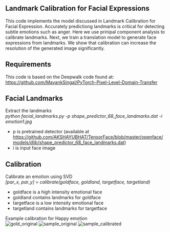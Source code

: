 Landmark Calibration for Facial Expressions
---
This code implements the model discussed in Landmark Calibration for Facial Expression. Accurately predictiong landmarks is critical for detecting subtle emotions such as anger. Here we use prinipal component analysis to calibrate landmarks. Next, we train a translation model to generate face expressions from landmarks. We show that calibration can increase the resolution of the generated image significantly. 

Requirements
---
This code is based on the Deepwalk code found at:
https://github.com/MayankSingal/PyTorch-Pixel-Level-Domain-Transfer

Facial Landmarks
---
Extract the landmarks<br>
*python facial_landmarks.py -p shape_predictor_68_face_landmarks.dat -i emotion1.jpg*
- p is pretrained detector (available at https://github.com/AKSHAYUBHAT/TensorFace/blob/master/openface/models/dlib/shape_predictor_68_face_landmarks.dat)
- i is input face image

Calibration
---
Calibrate an emotion using SVD<br>
*[par_x, par_y] = calibrate(goldface, goldland, targetface, targetland)*
- goldface is a high intensity emotional face
- goldland contains landmarks for goldface
- targetface is a low intensity emotional face
- targetland contains landmarks for targetface

Example calibration for Happy emotion<br>
![gold_original](https://user-images.githubusercontent.com/65399216/98349844-39003500-2066-11eb-9504-8c947c433e5b.jpg)
![sample_original](https://user-images.githubusercontent.com/65399216/98349855-3c93bc00-2066-11eb-95a1-d2cdd9c0ce7b.jpg)
![sample_calibrated](https://user-images.githubusercontent.com/65399216/98349863-3f8eac80-2066-11eb-96d6-beebc46bb690.jpg)



